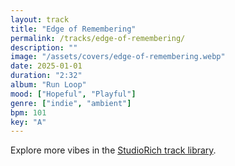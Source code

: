```yaml
---
layout: track
title: "Edge of Remembering"
permalink: /tracks/edge-of-remembering/
description: ""
image: "/assets/covers/edge-of-remembering.webp"
date: 2025-01-01
duration: "2:32"
album: "Run Loop"
mood: ["Hopeful", "Playful"]
genre: ["indie", "ambient"]
bpm: 101
key: "A"
---
```


Explore more vibes in the [StudioRich track library](/tracks/).

